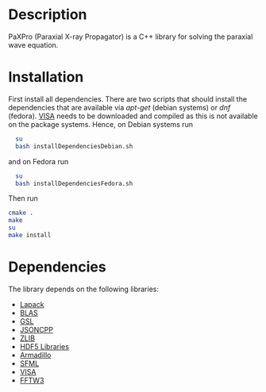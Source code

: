 # Description
PaXPro (Paraxial X-ray Propagator) is a C++ library for solving the paraxial
wave equation.

# Installation
First install all dependencies.
There are two scripts that should install the dependencies that are available
via *apt-get* (debian systems) or *dnf* (fedora).
[VISA](https://github.com/davidkleiven/VISA]) needs to be downloaded and
compiled as this is not available on the package systems.
Hence, on Debian systems run
```bash
  su
  bash installDependenciesDebian.sh
```
and on Fedora run
```bash
  su
  bash installDependenciesFedora.sh
```
Then run
```bash
cmake .
make
su
make install
```

# Dependencies
The library depends on the following libraries:
* [Lapack](http://www.netlib.org/lapack/])
* [BLAS](http://www.netlib.org/blas/])
* [GSL](https://www.gnu.org/software/gsl/])
* [JSONCPP](https://github.com/open-source-parsers/jsoncpp])
* [ZLIB](http://www.zlib.net/])
* [HDF5 Libraries](https://support.hdfgroup.org/HDF5/])
* [Armadillo](http://arma.sourceforge.net/])
* [SFML](https://www.sfml-dev.org/documentation/2.4.2/annotated.php])
* [VISA](https://github.com/davidkleiven/VISA])
* [FFTW3](http://www.fftw.org/])
